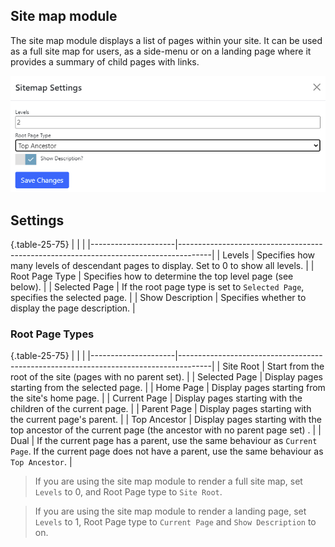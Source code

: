 ## Site map module
The site map module displays a list of pages within your site.  It can be used as a full site map for users, as a side-menu or on a landing 
page where it provides a summary of child pages with links. 

![Settings](sitemap-settings.png)

## Settings

{.table-25-75}
|                     |                                                                                      |
|---------------------|--------------------------------------------------------------------------------------|
| Levels              | Specifies how many levels of descendant pages to display.  Set to 0 to show all levels.  |
| Root Page Type      | Specifies how to determine the top level page (see below). |
| Selected Page       | If the root page type is set to `Selected Page`, specifies the selected page. |
| Show Description    | Specifies whether to display the page description. |

### Root Page Types

{.table-25-75}
|                     |                                                                                      |
|---------------------|--------------------------------------------------------------------------------------|
| Site Root           | Start from the root of the site (pages with no parent set).  |
| Selected Page       | Display pages starting from the selected page.  |
| Home Page           | Display pages starting from the site's home page.  |
| Current Page        | Display pages starting with the children of the current page.  |
| Parent Page         | Display pages starting with the current page's parent.  |
| Top Ancestor        | Display pages starting with the top ancestor of the current page (the ancestor with no parent page set) .  |
| Dual                | If the current page has a parent, use the same behaviour as `Current Page`.  If the current page does not have a parent, use the same behaviour as `Top Ancestor`.  |

> If you are using the site map module to render a full site map, set `Levels` to 0, and Root Page type to `Site Root`.

> If you are using the site map module to render a landing page, set `Levels` to 1, Root Page type to `Current Page` and `Show Description` to on.
